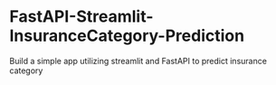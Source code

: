 # FastAPI-Streamlit-InsuranceCategory-Prediction
Build a simple app utilizing streamlit and FastAPI to predict insurance category
